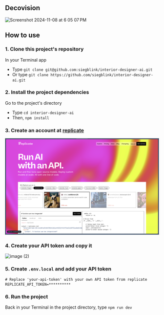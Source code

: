 ## Decovision

<img width="1713" alt="Screenshot 2024-11-08 at 6 05 07 PM" src="https://github.com/user-attachments/assets/230b70ae-fca0-4150-88eb-6bcff5ed5bd8">


## How to use

### 1. Clone this project's repository

In your Terminal app

- Type `git clone git@github.com:siegblink/interior-designer-ai.git`
- Or type `git clone https://github.com/siegblink/interior-designer-ai.git`

### 2. Install the project dependencies

Go to the project's directory

- Type `cd interior-designer-ai`
- Then, `npm install`

### 3. Create an account at [replicate](https://replicate.com/)

![create-account-in-replicate](public/create-account-in-replicate.png)

### 4. Create your API token and copy it

![image (2)](https://github.com/user-attachments/assets/90750066-207d-4801-ba6a-fa9043ff8a2c)


### 5. Create `.env.local` and add your API token

```
# Replace 'your-api-token' with your own API token from replicate
REPLICATE_API_TOKEN=**********
```

### 6. Run the project

Back in your Terminal in the project directory, type `npm run dev`

